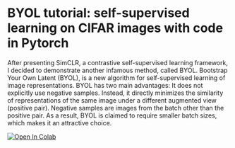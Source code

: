 # BYOL tutorial: self-supervised learning on CIFAR images with code in Pytorch

After presenting SimCLR, a contrastive self-supervised learning framework, I decided to demonstrate another infamous method, called BYOL. Bootstrap Your Own Latent (BYOL), is a new algorithm for self-supervised learning of image representations. BYOL has two main advantages: 
It does not explicitly use negative samples. Instead, it directly minimizes the similarity of representations of the same image under a different augmented view (positive pair). Negative samples are images from the batch other than the positive pair.
As a result, BYOL is claimed to require smaller batch sizes, which makes it an attractive choice.

[![Open In Colab](https://colab.research.google.com/assets/colab-badge.svg)](https://colab.research.google.com/drive/16Mjujx6aLZX7wcge_2Xca0NdQyrONPA1?usp=sharing)
